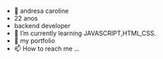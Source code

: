 - 👋 andresa caroline
- 22 anos
- backend developer
- 🌱 I’m currently learning JAVASCRIPT,HTML,CSS.
- 💞️ my portfolio
- 📫 How to reach me ...

<!---
andrescaroline/andrescaroline is a ✨ special ✨ repository because its `README.md` (this file) appears on your GitHub profile.
You can click the Preview link to take a look at your changes.
--->
